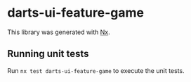 # darts-ui-feature-game

This library was generated with [Nx](https://nx.dev).

## Running unit tests

Run `nx test darts-ui-feature-game` to execute the unit tests.
